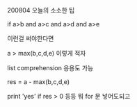 200804 오늘의 소소한 팁



if a>b and a>c and a>d and a>e

이런걸 써야한다면

a > max(b,c,d,e) 이렇게 적자



list comprehension 응용도 가능

res = a - max(b,c,d,e) 

print 'yes' if res > 0 등등 뭐 for 문 넣어도되고